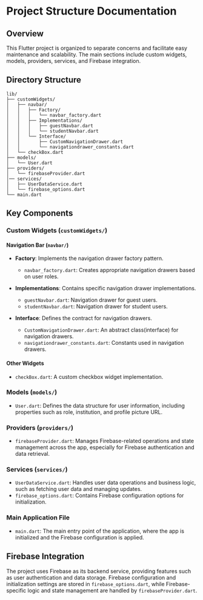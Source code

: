 # Project Structure Documentation

## Overview

This Flutter project is organized to separate concerns and facilitate easy maintenance and scalability. The main sections include custom widgets, models, providers, services, and Firebase integration.

## Directory Structure

```
lib/
├── customWidgets/
│   ├── navbar/
│   │   ├── Factory/
│   │   │   └── navbar_factory.dart
│   │   ├── Implementations/
│   │   │   ├── guestNavbar.dart
│   │   │   └── studentNavbar.dart
│   │   └── Interface/
│   │       ├── CustomNavigationDrawer.dart
│   │       └── navigationdrawer_constants.dart
│   └── checkBox.dart
├── models/
│   └── User.dart
├── providers/
│   └── firebaseProvider.dart
│── services/
│   ├── UserDataService.dart
│   └── firebase_options.dart
└── main.dart
```

## Key Components

### Custom Widgets (`customWidgets/`)

#### Navigation Bar (`navbar/`)

- **Factory**: Implements the navigation drawer factory pattern.
  - `navbar_factory.dart`: Creates appropriate navigation drawers based on user roles.

- **Implementations**: Contains specific navigation drawer implementations.
  - `guestNavbar.dart`: Navigation drawer for guest users.
  - `studentNavbar.dart`: Navigation drawer for student users.

- **Interface**: Defines the contract for navigation drawers.
  - `CustomNavigationDrawer.dart`: An abstract class(interface) for navigation drawers.
  - `navigationdrawer_constants.dart`: Constants used in navigation drawers.

#### Other Widgets
- `checkBox.dart`: A custom checkbox widget implementation.

### Models (`models/`)
- `User.dart`: Defines the data structure for user information, including properties such as role, institution, and profile picture URL.

### Providers (`providers/`)
- `firebaseProvider.dart`: Manages Firebase-related operations and state management across the app, especially for Firebase authentication and data retrieval.

### Services (`services/`)
- `UserDataService.dart`: Handles user data operations and business logic, such as fetching user data and managing updates.
- `firebase_options.dart`: Contains Firebase configuration options for initialization.

### Main Application File
- `main.dart`: The main entry point of the application, where the app is initialized and the Firebase configuration is applied.

## Firebase Integration

The project uses Firebase as its backend service, providing features such as user authentication and data storage. Firebase configuration and initialization settings are stored in `firebase_options.dart`, while Firebase-specific logic and state management are handled by `firebaseProvider.dart`.
